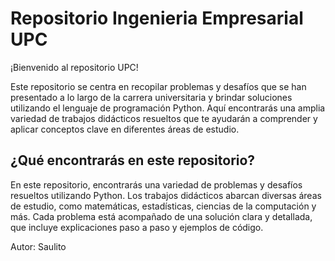 # Repositorio Ingenieria Empresarial UPC

¡Bienvenido al repositorio UPC!

Este repositorio se centra en recopilar problemas y desafíos que se han presentado a lo largo de la carrera universitaria y brindar soluciones utilizando el lenguaje de programación Python. Aquí encontrarás una amplia variedad de trabajos didácticos resueltos que te ayudarán a comprender y aplicar conceptos clave en diferentes áreas de estudio.

## **¿Qué encontrarás en este repositorio?**

En este repositorio, encontrarás una variedad de problemas y desafíos resueltos utilizando Python. Los trabajos didácticos abarcan diversas áreas de estudio, como matemáticas, estadísticas, ciencias de la computación y más. Cada problema está acompañado de una solución clara y detallada, que incluye explicaciones paso a paso y ejemplos de código.

Autor: Saulito

